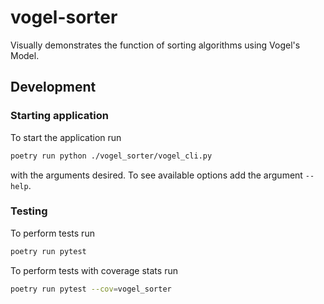 # vogel-sorter

Visually demonstrates the function of sorting algorithms using Vogel's Model.

## Development

### Starting application
To start the application run
```bash
poetry run python ./vogel_sorter/vogel_cli.py
```
with the arguments desired. To see available options add the argument `--help`.

### Testing
To perform tests run
```bash
poetry run pytest
```

To perform tests with coverage stats run
```bash
poetry run pytest --cov=vogel_sorter
```
